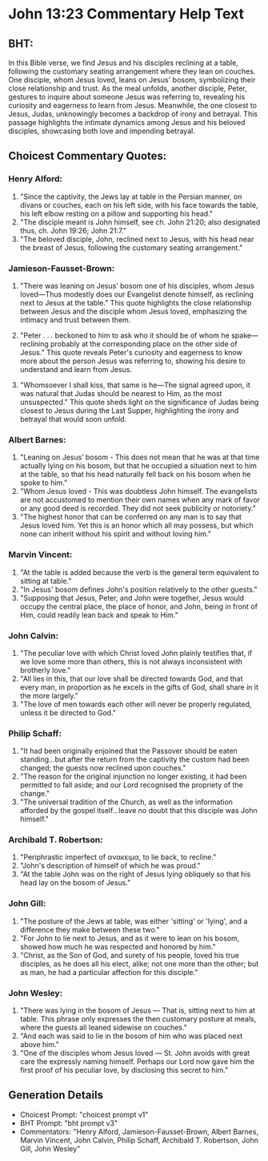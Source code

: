# John 13:23 Commentary Help Text

## BHT:
In this Bible verse, we find Jesus and his disciples reclining at a table, following the customary seating arrangement where they lean on couches. One disciple, whom Jesus loved, leans on Jesus' bosom, symbolizing their close relationship and trust. As the meal unfolds, another disciple, Peter, gestures to inquire about someone Jesus was referring to, revealing his curiosity and eagerness to learn from Jesus. Meanwhile, the one closest to Jesus, Judas, unknowingly becomes a backdrop of irony and betrayal. This passage highlights the intimate dynamics among Jesus and his beloved disciples, showcasing both love and impending betrayal.

## Choicest Commentary Quotes:
### Henry Alford:
1. "Since the captivity, the Jews lay at table in the Persian manner, on divans or couches, each on his left side, with his face towards the table, his left elbow resting on a pillow and supporting his head." 
2. "The disciple meant is John himself, see ch. John 21:20; also designated thus, ch. John 19:26; John 21:7."
3. "The beloved disciple, John, reclined next to Jesus, with his head near the breast of Jesus, following the customary seating arrangement."

### Jamieson-Fausset-Brown:
1. "There was leaning on Jesus' bosom one of his disciples, whom Jesus loved—Thus modestly does our Evangelist denote himself, as reclining next to Jesus at the table." This quote highlights the close relationship between Jesus and the disciple whom Jesus loved, emphasizing the intimacy and trust between them.

2. "Peter . . . beckoned to him to ask who it should be of whom he spake—reclining probably at the corresponding place on the other side of Jesus." This quote reveals Peter's curiosity and eagerness to know more about the person Jesus was referring to, showing his desire to understand and learn from Jesus.

3. "Whomsoever I shall kiss, that same is he—The signal agreed upon, it was natural that Judas should be nearest to Him, as the most unsuspected." This quote sheds light on the significance of Judas being closest to Jesus during the Last Supper, highlighting the irony and betrayal that would soon unfold.

### Albert Barnes:
1. "Leaning on Jesus’ bosom - This does not mean that he was at that time actually lying on his bosom, but that he occupied a situation next to him at the table, so that his head naturally fell back on his bosom when he spoke to him."
2. "Whom Jesus loved - This was doubtless John himself. The evangelists are not accustomed to mention their own names when any mark of favor or any good deed is recorded. They did not seek publicity or notoriety."
3. "The highest honor that can be conferred on any man is to say that Jesus loved him. Yet this is an honor which all may possess, but which none can inherit without his spirit and without loving him."

### Marvin Vincent:
1. "At the table is added because the verb is the general term equivalent to sitting at table."
2. "In Jesus' bosom defines John's position relatively to the other guests."
3. "Supposing that Jesus, Peter, and John were together, Jesus would occupy the central place, the place of honor, and John, being in front of Him, could readily lean back and speak to Him."

### John Calvin:
1. "The peculiar love with which Christ loved John plainly testifies that, if we love some more than others, this is not always inconsistent with brotherly love."
2. "All lies in this, that our love shall be directed towards God, and that every man, in proportion as he excels in the gifts of God, shall share in it the more largely."
3. "The love of men towards each other will never be properly regulated, unless it be directed to God."

### Philip Schaff:
1. "It had been originally enjoined that the Passover should be eaten standing...but after the return from the captivity the custom had been changed; the guests now reclined upon couches." 
2. "The reason for the original injunction no longer existing, it had been permitted to fall aside; and our Lord recognised the propriety of the change."
3. "The universal tradition of the Church, as well as the information afforded by the gospel itself...leave no doubt that this disciple was John himself."

### Archibald T. Robertson:
1. "Periphrastic imperfect of ανακειμα, to lie back, to recline." 
2. "John's description of himself of which he was proud." 
3. "At the table John was on the right of Jesus lying obliquely so that his head lay on the bosom of Jesus."

### John Gill:
1. "The posture of the Jews at table, was either 'sitting' or 'lying', and a difference they make between these two."
2. "For John to lie next to Jesus, and as it were to lean on his bosom, showed how much he was respected and honored by him."
3. "Christ, as the Son of God, and surety of his people, loved his true disciples, as he does all his elect, alike; not one more than the other; but as man, he had a particular affection for this disciple."

### John Wesley:
1. "There was lying in the bosom of Jesus — That is, sitting next to him at table. This phrase only expresses the then customary posture at meals, where the guests all leaned sidewise on couches."
2. "And each was said to lie in the bosom of him who was placed next above him."
3. "One of the disciples whom Jesus loved — St. John avoids with great care the expressly naming himself. Perhaps our Lord now gave him the first proof of his peculiar love, by disclosing this secret to him."


## Generation Details
- Choicest Prompt: "choicest prompt v1"
- BHT Prompt: "bht prompt v3"
- Commentators: "Henry Alford, Jamieson-Fausset-Brown, Albert Barnes, Marvin Vincent, John Calvin, Philip Schaff, Archibald T. Robertson, John Gill, John Wesley"
